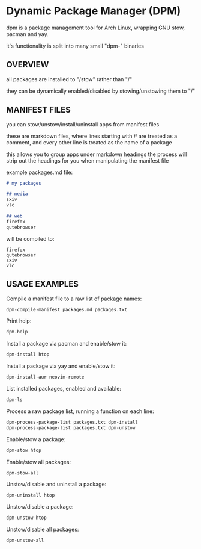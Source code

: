 # Dynamic Package Manager (DPM)

dpm is a package management tool for Arch Linux, wrapping GNU stow, pacman and yay.

it's functionality is split into many small "dpm-" binaries

## OVERVIEW

all packages are installed to "/stow" rather than "/"

they can be dynamically enabled/disabled by stowing/unstowing them to "/"

## MANIFEST FILES

you can stow/unstow/install/uninstall apps from manifest files

these are markdown files, where lines starting with #
are treated as a comment, and every other line is
treated as the name of a package

this allows you to group apps under markdown headings
the process will strip out the headings for you when
manipulating the manifest file

example packages.md file:

```md
# my packages

## media
sxiv
vlc

## web
firefox
qutebrowser
```

will be compiled to:

```
firefox
qutebrowser
sxiv
vlc
```

## USAGE EXAMPLES

Compile a manifest file to a raw list of package names:

```bash
dpm-compile-manifest packages.md packages.txt
```

Print help:

```bash
dpm-help
```

Install a package via pacman and enable/stow it:

```bash
dpm-install htop
```

Install a package via yay and enable/stow it:

```bash
dpm-install-aur neovim-remote
```

List installed packages, enabled and available:

```bash
dpm-ls
```

Process a raw package list, running a function on each line:

```bash
dpm-process-package-list packages.txt dpm-install
dpm-process-package-list packages.txt dpm-unstow
```

Enable/stow a package:

```bash
dpm-stow htop
```

Enable/stow all packages:

```bash
dpm-stow-all
```

Unstow/disable and uninstall a package:

```bash
dpm-uninstall htop
```

Unstow/disable a package:

```bash
dpm-unstow htop
```

Unstow/disable all packages:

```bash
dpm-unstow-all
```
